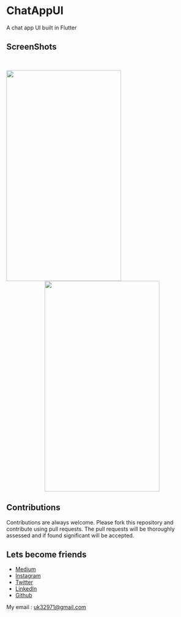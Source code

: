 # ChatAppUI
  A chat app UI built in Flutter
  
## ScreenShots

<br>

<img height=550 width=300 src="https://github.com/usman18/ChatAppUI/blob/master/Screenshots/chat1.JPG"
/><img height=550 width=300 src="https://github.com/usman18/BChatAppUI/blob/master/Screenshots/chat2.JPG" hspace=100
/>

## Contributions
Contributions are always welcome. Please fork this repository and contribute using pull requests. The pull requests will be thoroughly assessed and if found significant will be accepted.

## Lets become friends
- [Medium](https://medium.com/@usman18)
- [Instagram](https://www.instagram.com/usman__khan18)
- [Twitter](https://www.twitter.com/khan_usman_18)
- [LinkedIn](https://www.linkedin.com/in/usman-khan-7b04b1138)
- [Github](https://github.com/usman18)

My email : uk32971@gmail.com
